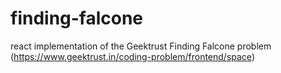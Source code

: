 # finding-falcone
react implementation of the Geektrust Finding Falcone problem (https://www.geektrust.in/coding-problem/frontend/space)
